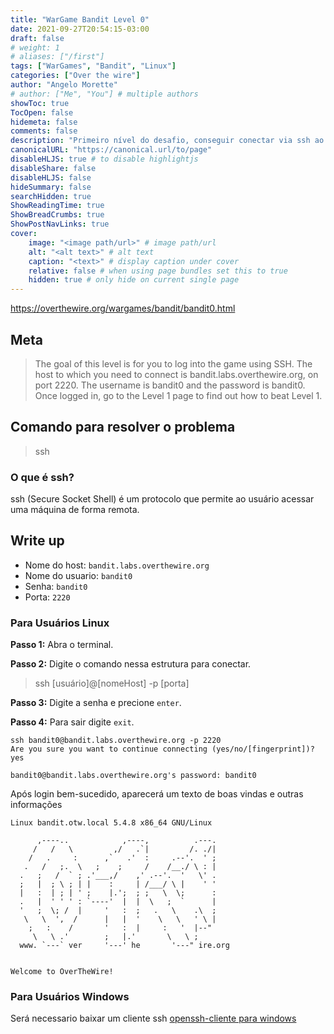 ```yaml
---
title: "WarGame Bandit Level 0"
date: 2021-09-27T20:54:15-03:00
draft: false
# weight: 1
# aliases: ["/first"]
tags: ["WarGames", "Bandit", "Linux"]
categories: ["Over the wire"]
author: "Angelo Morette"
# author: ["Me", "You"] # multiple authors
showToc: true
TocOpen: false
hidemeta: false
comments: false
description: "Primeiro nível do desafio, conseguir conectar via ssh ao bandit.labs.overthewire.org"
canonicalURL: "https://canonical.url/to/page"
disableHLJS: true # to disable highlightjs
disableShare: false
disableHLJS: false
hideSummary: false
searchHidden: true
ShowReadingTime: true
ShowBreadCrumbs: true
ShowPostNavLinks: true
cover:
    image: "<image path/url>" # image path/url
    alt: "<alt text>" # alt text
    caption: "<text>" # display caption under cover
    relative: false # when using page bundles set this to true
    hidden: true # only hide on current single page
---
```


https://overthewire.org/wargames/bandit/bandit0.html

## Meta

> The goal of this level is for you to log into the game using SSH. The host to which you need to connect is bandit.labs.overthewire.org, on port 2220. The username is bandit0 and the password is bandit0. Once logged in, go to the Level 1 page to find out how to beat Level 1.

## Comando para resolver o problema

> ssh

### O que é ssh?

ssh (Secure Socket Shell) é um protocolo que permite ao usuário acessar uma máquina de forma remota.

## Write up

* Nome do host: `bandit.labs.overthewire.org`
* Nome do usuario: `bandit0`
* Senha: `bandit0`
* Porta: `2220`

### Para Usuários Linux

**Passo 1:** Abra o terminal.

**Passo 2:** Digite o comando nessa estrutura para conectar.

> ssh [usuário]@[nomeHost] -p [porta]

**Passo 3:** Digite a senha e precione `enter`.

**Passo 4:** Para sair digite `exit`.

```linux
ssh bandit0@bandit.labs.overthewire.org -p 2220
Are you sure you want to continue connecting (yes/no/[fingerprint])? yes

bandit0@bandit.labs.overthewire.org's password: bandit0
```

Após login bem-sucedido, aparecerá um texto de boas vindas e outras informações

```linux
Linux bandit.otw.local 5.4.8 x86_64 GNU/Linux

      ,----..            ,----,          .---.
     /   /   \         ,/   .`|         /. ./|
    /   .     :      ,`   .'  :     .--'.  ' ;
   .   /   ;.  \   ;    ;     /    /__./ \ : |
  .   ;   /  ` ; .'___,/    ,' .--'.  '   \' .
  ;   |  ; \ ; | |    :     | /___/ \ |    ' '
  |   :  | ; | ' ;    |.';  ; ;   \  \;      :
  .   |  ' ' ' : `----'  |  |  \   ;  `      |
  '   ;  \; /  |     '   :  ;   .   \    .\  ;
   \   \  ',  /      |   |  '    \   \   ' \ |
    ;   :    /       '   :  |     :   '  |--"
     \   \ .'        ;   |.'       \   \ ;
  www. `---` ver     '---' he       '---" ire.org


Welcome to OverTheWire!
```
### Para Usuários Windows

Será necessario baixar um cliente ssh [openssh-cliente para windows](
https://tecnoblog.net/229971/windows-10-ativar-openssh-cliente/)
